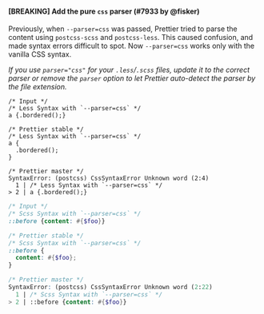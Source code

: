 #### [BREAKING] Add the pure `css` parser (#7933 by @fisker)

Previously, when `--parser=css` was passed, Prettier tried to parse the content using `postcss-scss` and `postcss-less`. This caused confusion, and made syntax errors difficult to spot. Now `--parser=css` works only with the vanilla CSS syntax.

_If you use `parser="css"` for your `.less`/`.scss` files, update it to the correct parser or remove the `parser` option to let Prettier auto-detect the parser by the file extension._

<!-- prettier-ignore -->
```less
/* Input */
/* Less Syntax with `--parser=css` */
a {.bordered();}

/* Prettier stable */
/* Less Syntax with `--parser=css` */
a {
  .bordered();
}

/* Prettier master */
SyntaxError: (postcss) CssSyntaxError Unknown word (2:4)
  1 | /* Less Syntax with `--parser=css` */
> 2 | a {.bordered();}
```

<!-- prettier-ignore -->
```scss
/* Input */
/* Scss Syntax with `--parser=css` */
::before {content: #{$foo}}

/* Prettier stable */
/* Scss Syntax with `--parser=css` */
::before {
  content: #{$foo};
}

/* Prettier master */
SyntaxError: (postcss) CssSyntaxError Unknown word (2:22)
  1 | /* Scss Syntax with `--parser=css` */
> 2 | ::before {content: #{$foo}}
```
